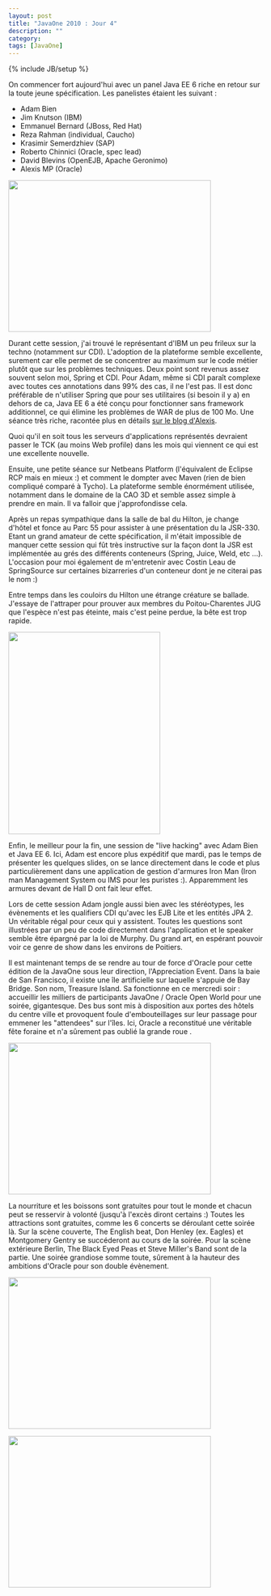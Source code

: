 ```yaml
---
layout: post
title: "JavaOne 2010 : Jour 4"
description: ""
category: 
tags: [JavaOne]
---
```

{% include JB/setup %}

On commencer fort aujourd'hui avec un panel Java EE 6 riche en retour sur la toute jeune spécification. Les panelistes étaient les suivant :

* Adam Bien
* Jim Knutson (IBM)
* Emmanuel Bernard (JBoss, Red Hat)
* Reza Rahman (individual, Caucho)
* Krasimir Semerdzhiev (SAP)
* Roberto Chinnici (Oracle, spec lead)
* David Blevins (OpenEJB, Apache Geronimo)
* Alexis MP (Oracle)

<a href="http://picasaweb.google.com/lh/photo/FTQPT89iLEsbDju7A1n0Tg?feat=embedwebsite"><img src="http://lh5.ggpht.com/_41-FQi25q3g/TJ42jJ_O8qI/AAAAAAAAAcQ/lcKt4pm7xqc/s400/IMG_0302.JPG" height="300" width="400" /></a>

Durant cette session, j'ai trouvé le représentant d'IBM un peu frileux sur la techno (notamment sur CDI). L'adoption de la plateforme semble excellente, surement car elle permet de se concentrer au maximum sur le code métier plutôt que sur les problèmes techniques. Deux point sont revenus assez souvent selon moi, Spring et CDI. Pour Adam, même si CDI paraît complexe avec toutes ces annotations dans 99% des cas, il ne l'est pas. Il est donc préférable de n'utiliser Spring que pour ses utilitaires (si besoin il y a) en dehors de ca, Java EE 6 a été conçu pour fonctionner sans framework additionnel, ce qui élimine les problèmes de WAR de plus de 100 Mo. Une séance très riche, racontée plus en détails <a href="http://blogs.sun.com/alexismp/entry/javaone_2010_java_ee_6">sur le blog d'Alexis</a>.

Quoi qu'il en soit tous les serveurs d'applications représentés devraient passer le TCK (au moins Web profile) dans les mois qui viennent ce qui est une excellente nouvelle.

Ensuite, une petite séance sur Netbeans Platform (l'équivalent de Eclipse RCP mais en mieux :) et comment le dompter avec Maven (rien de bien compliqué comparé à Tycho). La plateforme semble énormément utilisée, notamment dans le domaine de la CAO 3D et semble assez simple à prendre en main. Il va falloir que j'approfondisse cela.

Après un repas sympathique dans la salle de bal du Hilton, je change d'hôtel et fonce au Parc 55 pour assister à une présentation du la JSR-330. Etant un grand amateur de cette spécification, il m'était impossible de manquer cette session qui fût très instructive sur la façon dont la JSR est implémentée au grés des différents conteneurs (Spring, Juice, Weld, etc ...). L'occasion pour moi également de m'entretenir avec Costin Leau de SpringSource sur certaines bizarreries d'un conteneur dont je ne citerai pas le nom :)

Entre temps dans les couloirs du Hilton une étrange créature se ballade. J'essaye de l'attraper pour prouver aux membres du Poitou-Charentes JUG que l'espèce n'est pas éteinte, mais c'est peine perdue, la bête est trop rapide.

<a href="http://picasaweb.google.com/lh/photo/JNQlSmJ-Vp_fp49CjwGKPQ?feat=embedwebsite"><img src="http://lh3.ggpht.com/_41-FQi25q3g/TJ40xsza08I/AAAAAAAAAa4/9DLSPIJMWU8/s400/IMG_0306.JPG" height="400" width="300" /></a>

Enfin, le meilleur pour la fin, une session de "live hacking" avec Adam Bien et Java EE 6. Ici, Adam est encore plus expéditif que mardi, pas le temps de présenter les quelques slides, on se lance directement dans le code et plus particulièrement dans une application de gestion d'armures Iron Man (Iron man Management System ou IMS pour les puristes :). Apparemment les armures devant de Hall D ont fait leur effet. 

Lors de cette session Adam jongle aussi bien avec les stéréotypes, les évènements et les qualifiers CDI qu'avec les EJB Lite et les entités JPA 2. Un véritable régal pour ceux qui y assistent. Toutes les questions sont illustrées par un peu de code directement dans l'application et le speaker semble être épargné par la loi de Murphy. Du grand art, en espérant pouvoir voir ce genre de show dans les environs de Poitiers.

Il est maintenant temps de se rendre au tour de force d'Oracle pour cette édition de la JavaOne sous leur direction, l'Appreciation Event. Dans la baie de San Francisco, il existe une île artificielle sur laquelle s'appuie de Bay Bridge. Son nom, Treasure Island. Sa fonctionne en ce mercredi soir : accueillir les milliers de participants JavaOne / Oracle Open World pour une soirée, gigantesque. Des bus sont mis à disposition aux portes des hôtels du centre ville et provoquent foule d'embouteillages sur leur passage pour emmener les "attendees" sur l'îles. Ici, Oracle a reconstitué une véritable fête foraine et n'a sûrement pas oublié la grande roue .

<a href="http://picasaweb.google.com/lh/photo/WZ8wsZxHPGvv_9iEQwgIJw?feat=embedwebsite"><img src="http://lh4.ggpht.com/_41-FQi25q3g/TJ42wBdtVDI/AAAAAAAAAcc/lQUmd74xaTc/s400/IMG_0319.JPG" height="300" width="400" /></a>

La nourriture et les boissons sont gratuites pour tout le monde et chacun peut se resservir à volonté (jusqu'à l'excès diront certains :) Toutes les attractions sont gratuites, comme les 6 concerts se déroulant cette soirée là. Sur la scène couverte, The English beat, Don Henley (ex. Eagles) et Montgomery Gentry se succéderont au cours de la soirée. Pour la scène extérieure Berlin, The Black Eyed Peas et Steve Miller's Band  sont de la partie. Une soirée grandiose somme toute, sûrement à la hauteur des ambitions d'Oracle pour son double évènement.

<a href="http://picasaweb.google.com/lh/photo/GBEzXCusiwo2mDIFx6_kyg?feat=embedwebsite"><img src="http://lh6.ggpht.com/_41-FQi25q3g/TJ404Kevc1I/AAAAAAAAAa8/DPSrb7zSXC8/s400/IMG_0313.JPG" height="300" width="400" /></a>

<a href="http://picasaweb.google.com/lh/photo/tgX5L_02KAK50vRk8kh3Fw?feat=embedwebsite"><img src="http://lh5.ggpht.com/_41-FQi25q3g/TJ4zwXn9KKI/AAAAAAAAAaE/2cj8XlOSSuY/s400/IMG_0322.JPG" height="300" width="400" /></a>